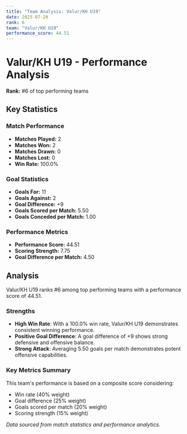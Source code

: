 ```yaml
---
title: "Team Analysis: Valur/KH U19"
date: 2025-07-20
rank: 6
team: "Valur/KH U19"
performance_score: 44.51
---
```


# Valur/KH U19 - Performance Analysis

**Rank:** #6 of top performing teams

## Key Statistics

### Match Performance
- **Matches Played:** 2
- **Matches Won:** 2
- **Matches Drawn:** 0
- **Matches Lost:** 0
- **Win Rate:** 100.0%

### Goal Statistics
- **Goals For:** 11
- **Goals Against:** 2
- **Goal Difference:** +9
- **Goals Scored per Match:** 5.50
- **Goals Conceded per Match:** 1.00

### Performance Metrics
- **Performance Score:** 44.51
- **Scoring Strength:** 7.75
- **Goal Difference per Match:** 4.50

## Analysis

Valur/KH U19 ranks #6 among top performing teams with a performance score of 44.51.

### Strengths
- **High Win Rate**: With a 100.0% win rate, Valur/KH U19 demonstrates consistent winning performance.
- **Positive Goal Difference**: A goal difference of +9 shows strong defensive and offensive balance.
- **Strong Attack**: Averaging 5.50 goals per match demonstrates potent offensive capabilities.

### Key Metrics Summary

This team's performance is based on a composite score considering:
- Win rate (40% weight)
- Goal difference (25% weight) 
- Goals scored per match (20% weight)
- Scoring strength (15% weight)

*Data sourced from match statistics and performance analytics.*
